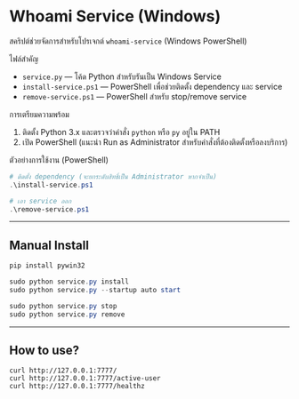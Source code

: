 # Whoami Service (Windows)

สคริปต์ช่วยจัดการสำหรับโปรเจกต์ `whoami-service` (Windows PowerShell)

ไฟล์สำคัญ
- `service.py` — โค้ด Python สำหรับรันเป็น Windows Service
- `install-service.ps1` — PowerShell เพื่อช่วยติดตั้ง dependency และ service
- `remove-service.ps1` — PowerShell สำหรับ stop/remove service

การเตรียมความพร้อม
1. ติดตั้ง Python 3.x และตรวจว่าคำสั่ง `python` หรือ `py` อยู่ใน PATH
2. เปิด PowerShell (แนะนำ Run as Administrator สำหรับคำสั่งที่ต้องติดตั้งหรือลงบริการ)



ตัวอย่างการใช้งาน (PowerShell)
```powershell
# ติดตั้ง dependency (จะยกระดับสิทธิ์เป็น Administrator หากจำเป็น)
.\install-service.ps1

# เอา service ออก
.\remove-service.ps1
```
---

## Manual Install
```powershell
pip install pywin32

sudo python service.py install
sudo python service.py --startup auto start

sudo python service.py stop
sudo python service.py remove
```
---

## How to use?
```
curl http://127.0.0.1:7777/
curl http://127.0.0.1:7777/active-user
curl http://127.0.0.1:7777/healthz
```